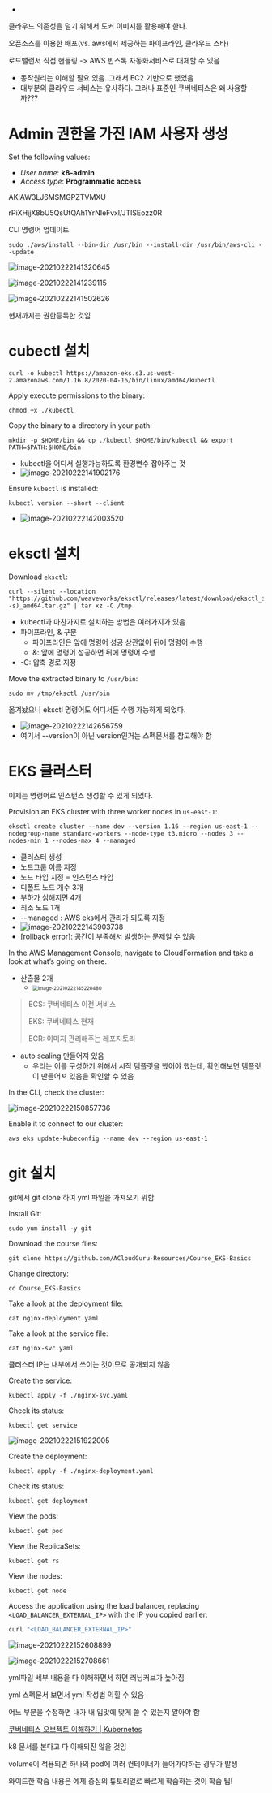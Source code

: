 - 



클라우드 의존성을 덜기 위해서 도커 이미지를 활용해야 한다.

오픈소스를 이용한 배포(vs. aws에서 제공하는 파이프라인, 클라우드 스타)



로드밸런서 직접 핸들링 -> AWS 빈스톡 자동화서비스로 대체할 수 있음

- 동작원리는 이해할 필요 있음. 그래서 EC2 기반으로 했었음
- 대부분의 클라우드 서비스는 유사하다. 그러나 표준인 쿠버네티스은 왜 사용할까???







# Admin 권한을 가진 IAM 사용자 생성

Set the following values:

- *User name*: **k8-admin**
- *Access type*: **Programmatic access**

AKIAW3LJ6MSMGPZTVMXU

rPiXHjjX8bU5QsUtQAh1YrNIeFvxl/JTlSEozz0R





CLI 명령어 업데이트

```
sudo ./aws/install --bin-dir /usr/bin --install-dir /usr/bin/aws-cli --update
```





![image-20210222141320645](images/image-20210222141320645.png)

![image-20210222141239115](images/image-20210222141239115.png)



![image-20210222141502626](images/image-20210222141502626.png)

현재까지는 권한등록한 것임



# cubectl 설치

```
curl -o kubectl https://amazon-eks.s3.us-west-2.amazonaws.com/1.16.8/2020-04-16/bin/linux/amd64/kubectl
```



Apply execute permissions to the binary:

```
chmod +x ./kubectl
```



Copy the binary to a directory in your path:

```
mkdir -p $HOME/bin && cp ./kubectl $HOME/bin/kubectl && export PATH=$PATH:$HOME/bin
```

- kubectl을 어디서 실행가능하도록 환경변수 잡아주는 것
- ![image-20210222141902176](images/image-20210222141902176.png)

Ensure `kubectl` is installed:

```
kubectl version --short --client
```

- ![image-20210222142003520](images/image-20210222142003520.png)



# eksctl 설치

Download `eksctl`:

```
curl --silent --location "https://github.com/weaveworks/eksctl/releases/latest/download/eksctl_$(uname -s)_amd64.tar.gz" | tar xz -C /tmp
```

- kubectl과 마찬가지로 설치하는 방법은 여러가지가 있음
- 파이프라인, & 구분
  - 파이프라인은 앞에 명령어 성공 상관없이 뒤에 명령어 수행
  - &: 앞에 명령어 성공하면 뒤에 명령어 수행
- -C: 압축 경로 지정





Move the extracted binary to `/usr/bin`:

```
sudo mv /tmp/eksctl /usr/bin
```

옮겨놨으니 eksctl 명령어도 어디서든 수행 가능하게 되었다.

- ![image-20210222142656759](images/image-20210222142656759.png)
- 여기서 --version이 아닌 version인거는 스펙문서를 참고해야 함



# EKS 클러스터

이제는 명령어로 인스턴스 생성할 수 있게 되었다.

Provision an EKS cluster with three worker nodes in `us-east-1`:

```
eksctl create cluster --name dev --version 1.16 --region us-east-1 --nodegroup-name standard-workers --node-type t3.micro --nodes 3 --nodes-min 1 --nodes-max 4 --managed
```

- 클러스터 생성
- 노드그룹 이름 지정
- 노드 타입 지정 = 인스턴스 타입
- 디폴트 노드 개수 3개
- 부하가 심해지면 4개
- 최소 노드 1개
- --managed : AWS eks에서 관리가 되도록 지정
- ![image-20210222143903738](images/image-20210222143903738.png)
- [rollback error]: 공간이 부족해서 발생하는 문제일 수 있음

In the AWS Management Console, navigate to CloudFormation and take a look at what’s going on there.

- 산출물 2개
  - <img src="images/image-20210222145220480.png" alt="image-20210222145220480" style="zoom: 67%;" />

>ECS: 쿠버네티스 이전 서비스
>
>EKS: 쿠버네티스 현재
>
>ECR: 이미지 관리해주는 레포지토리



- auto scaling 만들어져 있음
  - 우리는 이를 구성하기 위해서 시작 템플릿을 했어야 했는데, 확인해보면 템플릿이 만들어져 있음을 확인할 수 있음



In the CLI, check the cluster:

![image-20210222150857736](images/image-20210222150857736.png)

Enable it to connect to our cluster:

```
aws eks update-kubeconfig --name dev --region us-east-1
```



# git 설치

git에서 git clone 하여 yml 파일을 가져오기 위함

Install Git:

```
sudo yum install -y git
```

Download the course files:

```
git clone https://github.com/ACloudGuru-Resources/Course_EKS-Basics
```

Change directory:

```
cd Course_EKS-Basics
```

Take a look at the deployment file:

```
cat nginx-deployment.yaml
```

Take a look at the service file:

```
cat nginx-svc.yaml
```

클러스터 IP는 내부에서 쓰이는 것이므로 공개되지 않음



Create the service:

```
kubectl apply -f ./nginx-svc.yaml
```

Check its status:

```
kubectl get service
```

![image-20210222151922005](images/image-20210222151922005.png)

Create the deployment:

```
kubectl apply -f ./nginx-deployment.yaml
```

Check its status:

```
kubectl get deployment
```

View the pods:

```
kubectl get pod
```

View the ReplicaSets:

```
kubectl get rs
```

View the nodes:

```
kubectl get node
```





Access the application using the load balancer, replacing `<LOAD_BALANCER_EXTERNAL_IP>` with the IP you copied earlier:

```bash
curl "<LOAD_BALANCER_EXTERNAL_IP>"
```

![image-20210222152608899](images/image-20210222152608899.png)

![image-20210222152708661](images/image-20210222152708661.png)





yml파일 세부 내용을 다 이해하면서 하면 러닝커브가 높아짐

yml 스펙문서 보면서 yml 작성법 익힐 수 있음

어느 부분을 수정하면 내가 내 입맛에 맞게 쓸 수 있는지 알아야 함

[쿠버네티스 오브젝트 이해하기 | Kubernetes](https://kubernetes.io/ko/docs/concepts/overview/working-with-objects/kubernetes-objects/)

k8 문서를 본다고 다 이해되진 않을 것임



volume이 적용되면 하나의 pod에 여러 컨테이너가 들어가야하는 경우가 발생



와이드한 학습 내용은 예제 중심의 튜토리얼로 빠르게 학습하는 것이 학습 팁!